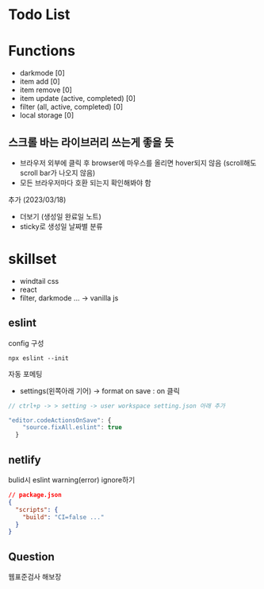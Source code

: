 # Todo List

# Functions

- darkmode [0]
- item add [0]
- item remove [0]
- item update (active, completed) [0]
- filter (all, active, completed) [0]
- local storage [0]

## 스크롤 바는 라이브러리 쓰는게 좋을 듯

- 브라우저 외부에 클릭 후 browser에 마우스를 올리면 hover되지 않음 (scroll해도 scroll bar가 나오지 않음)
- 모든 브라우저마다 호환 되는지 확인해봐야 함

추가 (2023/03/18)

- 더보기 (생성일 완료일 노트)
- sticky로 생성일 날짜별 분류

# skillset

- windtail css
- react
- filter, darkmode ... -> vanilla js

## eslint

config 구성

`npx eslint --init`

자동 포메팅

- settings(왼쪽아래 기어) -> format on save : on 클릭

```javascript
// ctrl+p -> > setting -> user workspace setting.json 아래 추가

"editor.codeActionsOnSave": {
    "source.fixAll.eslint": true
  }
```

## netlify

bulid시 eslint warning(error) ignore하기

```json
// package.json
{
  "scripts": {
    "build": "CI=false ..."
  }
}
```

## Question

웹표준검사 해보장
